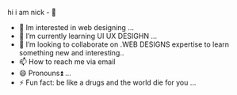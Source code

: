 hi i am nick - 👋 
- 👀 Im interested in web designing ...
- 🌱 I’m currently learning UI UX DESIGHN ...
- 💞️ I’m looking to collaborate on .WEB DESIGNS expertise to learn something new and interesting..
- 📫 How to reach me via email 
- 😄 Pronouns⏫ ...
- ⚡ Fun fact: be like a drugs and the world die for you
  ...

<!---
nick034316/nick034316 is a ✨ special ✨ repository because its `README.md` (this file) appears on your GitHub profile.
You can click the Preview link to take a look at your changes.
--->
